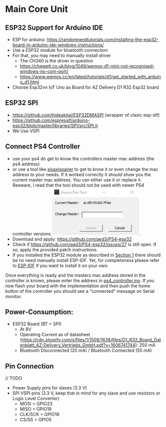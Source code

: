 # Main Core Unit

## ESP32 Support for Arduino IDE
* ESP for arduino: https://randomnerdtutorials.com/installing-the-esp32-board-in-arduino-ide-windows-instructions/
* Use a ESP32 module for bluetooth conneciton:
* For that, you may need to manually install driver 
  * The CH340 is the driver in question
  * https://chewett.co.uk/blog/1049/wemos-d1-mini-not-recognised-windows-no-com-port/
  * https://www.wemos.cc/en/latest/tutorials/d1/get_started_with_arduino_d1.html
* Choose Esp32vn IoT Uno as Board for AZ Delivery D1 R32 Esp32 board

## ESP32 SPI
* https://github.com/hideakitai/ESP32DMASPI (wrapper of clasic esp-idf)
* https://github.com/espressif/arduino-esp32/blob/master/libraries/SPI/src/SPI.h
* We Use VSPI

## Connect PS4 Controller
* use your ps4 do get to know the controllers master mac address (the ps4 address)
* or use a tool like [sixaxispairer](https://github.com/user-none/sixaxispairer) to get to know it or even change the mac address to your needs. 
  If it worked correctly it should show you the current master mac address. You can either use it or replace it. Beweare, I read that the tool should not be used with newer PS4 controller versions.![ExampleSixAxisPairerOutput](example_master_mac.png).
* Download and apply: https://github.com/aed3/PS4-esp32
* Check if https://github.com/aed3/PS4-esp32/issues/27 is still open. If so, apply the provided patch instructions.
* If you installed the ESP32 module as described in [Section 1](#esp32-support-for-arduino-ide) there should be no need manually install ESP-IDF. Yet, for completeness please refer to [ESP-IDF](https://docs.espressif.com/projects/esp-idf/en/stable/esp32/get-started/index.html) if you want to install it on your own.

Once everything is ready and the masters mac address stored in the controller is known, please enter the address in [ps4_controller.ino](ps4_controller.ino). 
If you now flash your board with the implementation and then push the home button of the controller you should see a "connected" message on Serial monitor.

## Power-Consumption:
* ESP32 Board (BT + SPI)
  * At 8V
  * Operating Current as of datasheet (https://cdn.shopify.com/s/files/1/1509/1638/files/D1_R32_Board_Datenblatt_AZ-Delivery_Vertriebs_GmbH.pdf?v=1606741744): 250 mA 
  * Bluetooth Disconnected (20 mA) / Bluetooth Connected (55 mA)

## Pin Connection
// TODO
* Power Supply pins for slaves (3.3 V)
* SPI VSPI pins (3.3 V, keep that in mind for any slave and use resistors or Logic Level Converter)
  * MOSI = GPIO23
  * MISO = GPIO19
  * CLK/SCK = GPIO18
  * CS/SS = GPIO5

